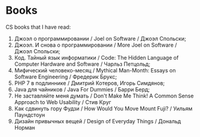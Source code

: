 # Books
CS books that I have read:

1. Джоэл о программировании / Joel on Software / Джоэл Спольски;
2. Джоэл. И снова о программировании / More Joel on Software / Джоэл Спольски;
3. Код. Тайный язык информатики / Code: The Hidden Language of Computer Hardware and Software / Чарльз Петцольд;
4. Мифический человеко-месяц / Mythical Man-Month: Essays on Software Engineering /	Фредерик Брукс;
5. PHP 7 в подлиннике / Дмитрий Котеров, Игорь Симдянов;
6. Java для чайников / Java For Dummies / Барри Берд;
7. Не заставляйте меня думать / Don't Make Me Think! A Common Sense Approach to Web Usability / Стив Круг
8. Как сдвинуть гору Фудзи / How Would You Move Mount Fuji? / Уильям Паундстоун
9. Дизайн привычных вещей / Design of Everyday Things / Дональд Норман
